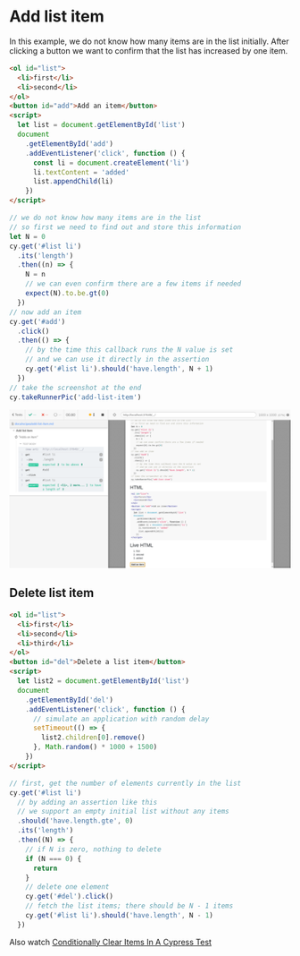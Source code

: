 # Add list item

In this example, we do not know how many items are in the list initially. After clicking a button we want to confirm that the list has increased by one item.

<!-- fiddle "Adds an item" -->

```html
<ol id="list">
  <li>first</li>
  <li>second</li>
</ol>
<button id="add">Add an item</button>
<script>
  let list = document.getElementById('list')
  document
    .getElementById('add')
    .addEventListener('click', function () {
      const li = document.createElement('li')
      li.textContent = 'added'
      list.appendChild(li)
    })
</script>
```

```js
// we do not know how many items are in the list
// so first we need to find out and store this information
let N = 0
cy.get('#list li')
  .its('length')
  .then((n) => {
    N = n
    // we can even confirm there are a few items if needed
    expect(N).to.be.gt(0)
  })
// now add an item
cy.get('#add')
  .click()
  .then(() => {
    // by the time this callback runs the N value is set
    // and we can use it directly in the assertion
    cy.get('#list li').should('have.length', N + 1)
  })
// take the screenshot at the end
cy.takeRunnerPic('add-list-item')
```

<!-- fiddle-end -->

![Add list item test](./pics/add-list-item.png)

## Delete list item

<!-- fiddle "Delete list item" -->

```html
<ol id="list">
  <li>first</li>
  <li>second</li>
  <li>third</li>
</ol>
<button id="del">Delete a list item</button>
<script>
  let list2 = document.getElementById('list')
  document
    .getElementById('del')
    .addEventListener('click', function () {
      // simulate an application with random delay
      setTimeout(() => {
        list2.children[0].remove()
      }, Math.random() * 1000 + 1500)
    })
</script>
```

```js
// first, get the number of elements currently in the list
cy.get('#list li')
  // by adding an assertion like this
  // we support an empty initial list without any items
  .should('have.length.gte', 0)
  .its('length')
  .then((N) => {
    // if N is zero, nothing to delete
    if (N === 0) {
      return
    }
    // delete one element
    cy.get('#del').click()
    // fetch the list items; there should be N - 1 items
    cy.get('#list li').should('have.length', N - 1)
  })
```

<!-- fiddle-end -->

Also watch [Conditionally Clear Items In A Cypress Test](https://www.youtube.com/watch?v=sG_ulvTKJzw)

